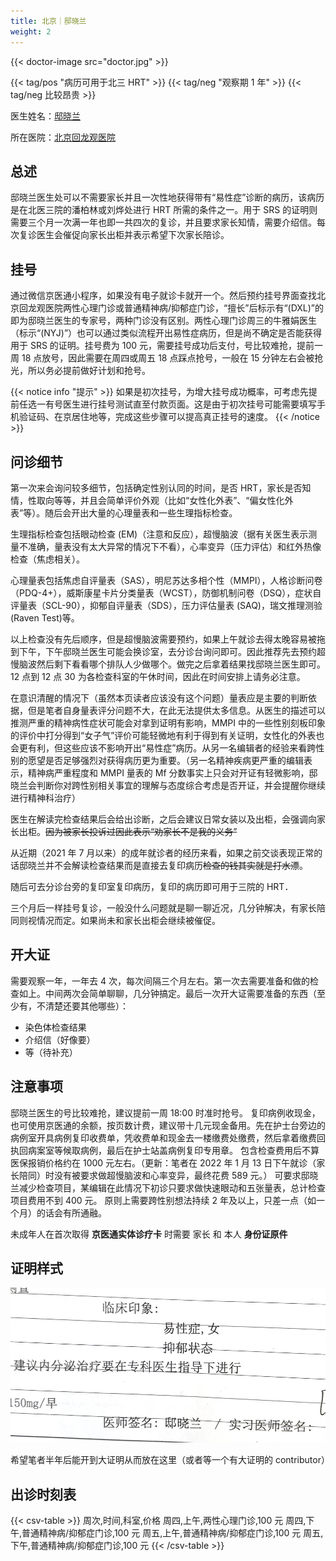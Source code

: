 ```yaml
---
title: 北京｜邸晓兰
weight: 2
---
```


{{< doctor-image src="doctor.jpg" >}}

{{< tag/pos "病历可用于北三 HRT" >}} {{< tag/neg "观察期 1 年" >}} {{< tag/neg 比较昂贵 >}}

医生姓名：[邸晓兰](https://www.haodf.com/doctor/11007.html)

所在医院：[北京回龙观医院](https://amap.com/place/B000A0989A)

## 总述

邸晓兰医生处可以不需要家长并且一次性地获得带有“易性症”诊断的病历，该病历是在北医三院的潘柏林或刘烨处进行 HRT 所需的条件之一。用于 SRS 的证明则需要三个月一次满一年也即一共四次的复诊，并且要求家长知情，需要介绍信。每次复诊医生会催促向家长出柜并表示希望下次家长陪诊。

## 挂号

通过微信京医通小程序，如果没有电子就诊卡就开一个。然后预约挂号界面查找北京回龙观医院两性心理门诊或普通精神病/抑郁症门诊，“擅长”后标示有“(DXL)”的即为邸晓兰医生的专家号，两种门诊没有区别。两性心理门诊周三的牛雅娟医生（标示“(NYJ)”）也可以通过类似流程开出易性症病历，但是尚不确定是否能获得用于 SRS 的证明。挂号费为 100 元，需要挂号成功后支付，号比较难抢，提前一周 18 点放号，因此需要在周四或周五 18 点踩点抢号，一般在 15 分钟左右会被抢光，所以务必提前做好计划和抢号。

{{< notice info "提示" >}}
如果是初次挂号，为增大挂号成功概率，可考虑先提前任选一有号医生进行挂号测试直至付款页面。这是由于初次挂号可能需要填写手机验证码、在京居住地等，完成这些步骤可以提高真正挂号的速度。
{{< /notice >}}

## 问诊细节

第一次来会询问较多细节，包括确定性别认同的时间，是否 HRT，家长是否知情，性取向等等，并且会简单评价外观（比如“女性化外表”、“偏女性化外表”等）。随后会开出大量的心理量表和一些生理指标检查。

生理指标检查包括眼动检查 (EM)（注意和反应），超慢脑波（据有关医生表示测量不准确，量表没有太大异常的情况下不看），心率变异（压力评估）和红外热像检查（焦虑相关）。

心理量表包括焦虑自评量表（SAS），明尼苏达多相个性（MMPI），人格诊断问卷（PDQ-4+），威斯康星卡片分类量表（WCST），防御机制问卷（DSQ），症状自评量表（SCL-90），抑郁自评量表（SDS），压力评估量表 (SAQ)，瑞文推理测验 (Raven Test)等。

以上检查没有先后顺序，但是超慢脑波需要预约，如果上午就诊去得太晚容易被拖到下午，下午邸晓兰医生可能会换诊室，去分诊台询问即可。因此推荐先去预约超慢脑波然后剩下看看哪个排队人少做哪个。做完之后拿着结果找邸晓兰医生即可。12 点到 12 点 30 为各检查科室的午休时间，因此在时间安排上请务必注意。

在意识清醒的情况下（虽然本页读者应该没有这个问题）量表应是主要的判断依据，但是笔者自身量表评分问题不大，在此无法提供太多信息。从医生的描述可以推测严重的精神病性症状可能会对拿到证明有影响，MMPI 中的一些性别刻板印象的评价中打分得到“女子气”评价可能轻微地有利于得到有关证明，女性化的外表也会更有利，但这些应该不影响开出“易性症”病历。从另一名编辑者的经验来看跨性别的愿望是否足够强烈对获得病历更为重要。（另一名精神疾病更严重的编辑表示，精神病严重程度和 MMPI 量表的 Mf 分数事实上只会对开证有轻微影响，邸晓兰会判断你对跨性别相关事宜的理解与态度综合考虑是否开证，并会提醒你继续进行精神科治疗）

医生在解读完检查结果后会给出诊断，之后会建议日常女装以及出柜，会强调向家长出柜。~~因为被家长投诉过因此表示“劝家长不是我的义务”~~

从近期（2021 年 7 月以来）的成年就诊者的经历来看，如果之前交谈表现正常的话邸晓兰并不会解读检查结果而是直接去复印病历~~检查的钱其实就是打水漂~~。

随后可去分诊台旁的复印室复印病历，复印的病历即可用于三院的 HRT．

三个月后一样挂号复诊，一般没什么问题就是聊一聊近况，几分钟解决，有家长陪同则视情况而定。如果尚未和家长出柜会继续被催促。

## 开大证

需要观察一年，一年去 4 次，每次间隔三个月左右。第一次去需要准备和做的检查如上。中间两次会简单聊聊，几分钟搞定。最后一次开大证需要准备的东西（至少有，不清楚还要其他哪些）：

- 染色体检查结果
- 介绍信（好像要）
- 等（待补充）

## 注意事项

邸晓兰医生的号比较难抢，建议提前一周 18:00 时准时抢号。
复印病例收现金，也可使用京医通的余额，按页数计费，建议带十几元现金备用。先在护士台旁边的病例室开具病例复印收费单，凭收费单和现金去一楼缴费处缴费，然后拿着缴费回执回病案室等候取病例，最后在护士站盖病例复印专用章。
包含检查费用后不算医保报销价格约在 1000 元左右。（更新：笔者在 2022 年 1 月 13 日下午就诊（家长陪同）时没有被要求做超慢脑波和心率变异，最终花费 589 元。）
可要求邸晓兰减少检查项目，某编辑在此情况下初诊只要求做快速眼动和五张量表，总计检查项目费用不到 400 元。
原则上需要跨性别想法持续 2 年及以上，只差一点（如一个月）的话会有所通融。

未成年人在首次取得 **京医通实体诊疗卡** 时需要 家长 和 本人 **身份证原件**

## 证明样式

![证明](proof.jpg)

希望笔者半年后能开到大证明从而放在这里（或者等一个有大证明的 contributor）

## 出诊时刻表

{{< csv-table >}}
周次,时间,科室,价格
周四,上午,两性心理门诊,100 元
周四,下午,普通精神病/抑郁症门诊,100 元
周五,上午,普通精神病/抑郁症门诊,100 元
周五,下午,普通精神病/抑郁症门诊,100 元
{{< /csv-table >}}
